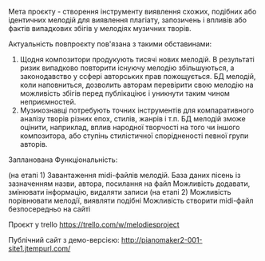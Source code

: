  Мета проєкту - створення інструменту виявлення схожих, подібних або ідентичних мелодій для виявлення плагіату, запозичень і впливів або фактів випадкових збігів у мелодіях музичних творів. 
  
 Актуальність повпроєкту пов'язана з такими обставинами:
 1) Щодня композитори продукують тисячі нових мелодій. В результаті ризик випадково повторити існуючу мелодію збільшуються, а законодавство у ссфері авторських прав пожощується. БД мелодій, коли наповниться, дозволить 
авторам перевірити свою мелодію на можливість збігів перед публікаціює і уникнути таким чином неприємностей.
 2) Музикознавці потребують точних інструментів для компаративного аналізу творів різних епох, стилів, жанрів і т.п. БД мелодій зможе оцінити, наприклад, вплив народної творчості на того чи іншого композитора, або ступінь стилістичної спорідненості певної групи авторів.

 
Запланована Функціональність:

(на етапі 1)
Завантаження midi-файлів мелодій.
База даних пісень із зазначенням назви, автора, посилання на файл
Можливість додавати, змінювати інформацію, видаляти записи
(на етапі 2)
Можливість порівнювати мелодії, виявляти подібні
Можливість створити midi-файл безпосередньо на сайті



 Проєкт у trello
 https://trello.com/w/melodiesproject

 Публічний сайт з демо-версією:
 http://pianomaker2-001-site1.jtempurl.com/
 